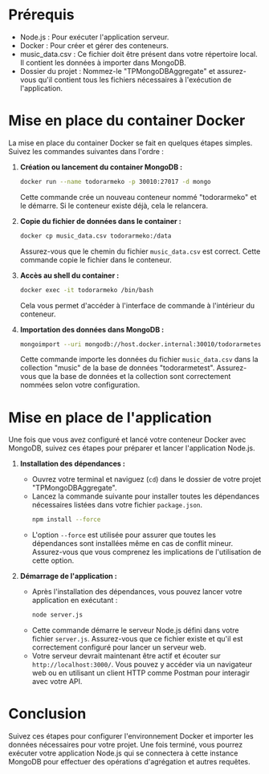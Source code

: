 # Prérequis 
- Node.js : Pour exécuter l'application serveur.
- Docker : Pour créer et gérer des conteneurs.
- music_data.csv : Ce fichier doit être présent dans votre répertoire local. Il contient les données à importer dans MongoDB.
- Dossier du projet : Nommez-le "TPMongoDBAggregate" et assurez-vous qu'il contient tous les fichiers nécessaires à l'exécution de l'application.

# Mise en place du container Docker

La mise en place du container Docker se fait en quelques étapes simples. Suivez les commandes suivantes dans l'ordre :

1. **Création ou lancement du container MongoDB :**
    ```bash
    docker run --name todorarmeko -p 30010:27017 -d mongo
    ```
    Cette commande crée un nouveau conteneur nommé "todorarmeko" et le démarre. Si le conteneur existe déjà, cela le relancera.

2. **Copie du fichier de données dans le container :**
    ```bash
    docker cp music_data.csv todorarmeko:/data
    ```
    Assurez-vous que le chemin du fichier `music_data.csv` est correct. Cette commande copie le fichier dans le conteneur.

3. **Accès au shell du container :**
    ```bash
    docker exec -it todorarmeko /bin/bash
    ```
    Cela vous permet d'accéder à l'interface de commande à l'intérieur du conteneur.

4. **Importation des données dans MongoDB :**
    ```bash
    mongoimport --uri mongodb://host.docker.internal:30010/todorarmetest --collection music --type csv --file /data/music_data.csv --headerline
    ```
    Cette commande importe les données du fichier `music_data.csv` dans la collection "music" de la base de données "todorarmetest". Assurez-vous que la base de données et la collection sont correctement nommées selon votre configuration.
   
# Mise en place de l'application

Une fois que vous avez configuré et lancé votre conteneur Docker avec MongoDB, suivez ces étapes pour préparer et lancer l'application Node.js.

1. **Installation des dépendances :**
    - Ouvrez votre terminal et naviguez (`cd`) dans le dossier de votre projet "TPMongoDBAggregate".
    - Lancez la commande suivante pour installer toutes les dépendances nécessaires listées dans votre fichier `package.json`.
        ```bash
        npm install --force
        ```
    - L'option `--force` est utilisée pour assurer que toutes les dépendances sont installées même en cas de conflit mineur. Assurez-vous que vous comprenez les implications de l'utilisation de cette option.

2. **Démarrage de l'application :**
    - Après l'installation des dépendances, vous pouvez lancer votre application en exécutant :
        ```bash
        node server.js
        ```
    - Cette commande démarre le serveur Node.js défini dans votre fichier `server.js`. Assurez-vous que ce fichier existe et qu'il est correctement configuré pour lancer un serveur web.
    - Votre serveur devrait maintenant être actif et écouter sur `http://localhost:3000/`. Vous pouvez y accéder via un navigateur web ou en utilisant un client HTTP comme Postman pour interagir avec votre API.

# Conclusion

Suivez ces étapes pour configurer l'environnement Docker et importer les données nécessaires pour votre projet. Une fois terminé, vous pourrez exécuter votre application Node.js qui se connectera à cette instance MongoDB pour effectuer des opérations d'agrégation et autres requêtes.
